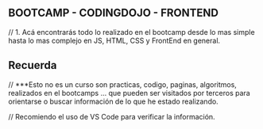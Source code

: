 ## BOOTCAMP - CODINGDOJO - FRONTEND
// 1. Acá encontrarás todo lo realizado en el bootcamp desde lo mas simple hasta lo mas complejo en JS, HTML, CSS y FrontEnd en general. 

## Recuerda
// ***Esto no es un curso son practicas, codigo, paginas, algoritmos, realizados en el bootcamps ... que pueden ser visitados por terceros para orientarse o buscar información de lo que he estado realizando.

// Recomiendo el uso de VS Code para verificar la información.